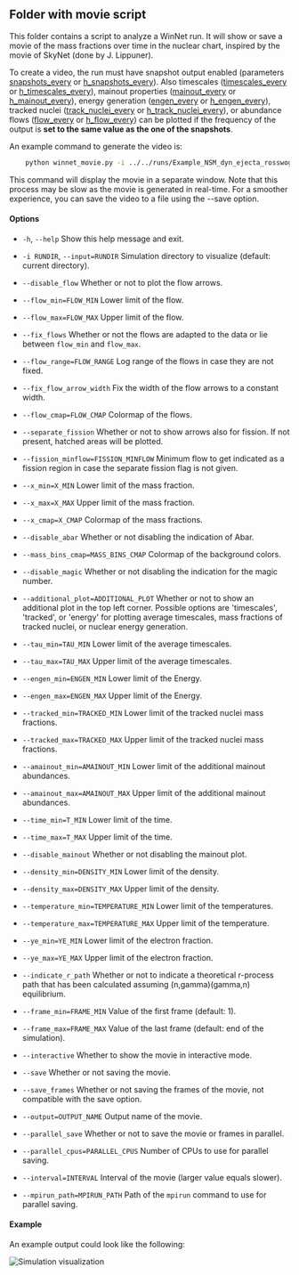 ## Folder with movie script

This folder contains a script to analyze a WinNet run. It will show or save a movie of the mass fractions over time in the nuclear chart, inspired by the movie of SkyNet (done by J. Lippuner).

To create a video, the run must have snapshot output enabled (parameters [snapshots_every](https://nuc-astro.github.io/WinNet/parameters.html#h_snapshot_every) or [h_snapshots_every](https://nuc-astro.github.io/WinNet/parameters.html#h_snapshot_every)).
Also timescales ([timescales_every](https://nuc-astro.github.io/WinNet/parameters.html#timescales_every) or [h_timescales_every](https://nuc-astro.github.io/WinNet/parameters.html#h_timescales_every)),
mainout properties ([mainout_every](https://nuc-astro.github.io/WinNet/parameters.html#mainout_every) or [h_mainout_every](https://nuc-astro.github.io/WinNet/parameters.html#h_mainout_every)),
energy generation ([engen_every](https://nuc-astro.github.io/WinNet/parameters.html#engen_every) or [h_engen_every](https://nuc-astro.github.io/WinNet/parameters.html#h_engen_every)),
tracked nuclei ([track_nuclei_every](https://nuc-astro.github.io/WinNet/parameters.html#track_nuclei_every) or [h_track_nuclei_every](https://nuc-astro.github.io/WinNet/parameters.html#h_track_nuclei_every)),
or abundance flows ([flow_every](https://nuc-astro.github.io/WinNet/parameters.html#flow_every) or [h_flow_every](https://nuc-astro.github.io/WinNet/parameters.html#h_flow_every))
can be plotted if the frequency of the output is **set to the same value as the one of the snapshots**.

An example command to generate the video is:

```bash
    python winnet_movie.py -i ../../runs/Example_NSM_dyn_ejecta_rosswog
```

This command will display the movie in a separate window. Note that this process may be slow as the movie is generated in real-time. For a smoother experience, you can save the video to a file using the --save option.

#### Options

- `-h`, `--help`
  Show this help message and exit.

- `-i RUNDIR`, `--input=RUNDIR`
  Simulation directory to visualize (default: current directory).

- `--disable_flow`
  Whether or not to plot the flow arrows.

- `--flow_min=FLOW_MIN`
  Lower limit of the flow.

- `--flow_max=FLOW_MAX`
  Upper limit of the flow.

- `--fix_flows`
  Whether or not the flows are adapted to the data or lie between `flow_min` and `flow_max`.

- `--flow_range=FLOW_RANGE`
  Log range of the flows in case they are not fixed.

- `--fix_flow_arrow_width`
  Fix the width of the flow arrows to a constant width.

- `--flow_cmap=FLOW_CMAP`
  Colormap of the flows.

- `--separate_fission`
  Whether or not to show arrows also for fission. If not present, hatched areas will be plotted.

- `--fission_minflow=FISSION_MINFLOW`
  Minimum flow to get indicated as a fission region in case the separate fission flag is not given.

- `--x_min=X_MIN`
  Lower limit of the mass fraction.

- `--x_max=X_MAX`
  Upper limit of the mass fraction.

- `--x_cmap=X_CMAP`
  Colormap of the mass fractions.

- `--disable_abar`
  Whether or not disabling the indication of Abar.

- `--mass_bins_cmap=MASS_BINS_CMAP`
  Colormap of the background colors.

- `--disable_magic`
  Whether or not disabling the indication for the magic number.

- `--additional_plot=ADDITIONAL_PLOT`
  Whether or not to show an additional plot in the top left corner. Possible options are 'timescales', 'tracked', or 'energy'
  for plotting average timescales, mass fractions of tracked nuclei, or nuclear energy generation.

- `--tau_min=TAU_MIN`
  Lower limit of the average timescales.

- `--tau_max=TAU_MAX`
  Upper limit of the average timescales.

- `--engen_min=ENGEN_MIN`
  Lower limit of the Energy.

- `--engen_max=ENGEN_MAX`
  Upper limit of the Energy.

- `--tracked_min=TRACKED_MIN`
  Lower limit of the tracked nuclei mass fractions.

- `--tracked_max=TRACKED_MAX`
  Upper limit of the tracked nuclei mass fractions.

- `--amainout_min=AMAINOUT_MIN`
  Lower limit of the additional mainout abundances.

- `--amainout_max=AMAINOUT_MAX`
  Upper limit of the additional mainout abundances.

- `--time_min=T_MIN`
  Lower limit of the time.

- `--time_max=T_MAX`
  Upper limit of the time.

- `--disable_mainout`
  Whether or not disabling the mainout plot.

- `--density_min=DENSITY_MIN`
  Lower limit of the density.

- `--density_max=DENSITY_MAX`
  Upper limit of the density.

- `--temperature_min=TEMPERATURE_MIN`
  Lower limit of the temperatures.

- `--temperature_max=TEMPERATURE_MAX`
  Upper limit of the temperature.

- `--ye_min=YE_MIN`
  Lower limit of the electron fraction.

- `--ye_max=YE_MAX`
  Upper limit of the electron fraction.

- `--indicate_r_path`
  Whether or not to indicate a theoretical r-process path that has been calculated assuming (n,gamma)(gamma,n) equilibrium.

- `--frame_min=FRAME_MIN`
  Value of the first frame (default: 1).

- `--frame_max=FRAME_MAX`
  Value of the last frame (default: end of the simulation).

- `--interactive`
  Whether to show the movie in interactive mode.

- `--save`
  Whether or not saving the movie.

- `--save_frames`
  Whether or not saving the frames of the movie, not compatible with the save option.

- `--output=OUTPUT_NAME`
  Output name of the movie.

- `--parallel_save`
  Whether or not to save the movie or frames in parallel.

- `--parallel_cpus=PARALLEL_CPUS`
  Number of CPUs to use for parallel saving.

- `--interval=INTERVAL`
  Interval of the movie (larger value equals slower).

- `--mpirun_path=MPIRUN_PATH`
  Path of the `mpirun` command to use for parallel saving.


#### Example

An example output could look like the following:

![Simulation visualization](../../doc/doxygen/figures/winteler_mhd.gif)
